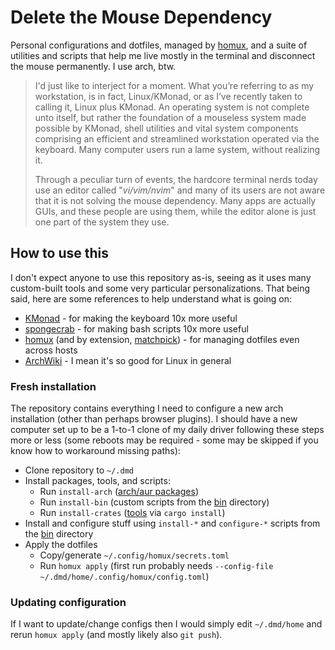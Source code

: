 # Delete the Mouse Dependency

Personal configurations and dotfiles, managed by [homux](https://github.com/ArielHorwitz/homux), and a suite of utilities and scripts that help me live mostly in the terminal and disconnect the mouse permanently. I use arch, btw.

> I'd just like to interject for a moment. What you’re referring to as my workstation, is in fact, Linux/KMonad, or as I’ve recently taken to calling it, Linux plus KMonad. An operating system is not complete unto itself, but rather the foundation of a mouseless system made possible by KMonad, shell utilities and vital system components comprising an efficient and streamlined workstation operated via the keyboard. Many computer users run a lame system, without realizing it.
>
> Through a peculiar turn of events, the hardcore terminal nerds today use an editor called "*vi/vim/nvim*" and many of its users are not aware that it is not solving the mouse dependency. Many apps are actually GUIs, and these people are using them, while the editor alone is just one part of the system they use.

## How to use this

I don't expect anyone to use this repository as-is, seeing as it uses many custom-built tools and some very particular personalizations. That being said, here are some references to help understand what is going on:
* [KMonad](https://github.com/kmonad/kmonad/) - for making the keyboard 10x more useful
* [spongecrab](https://github.com/ArielHorwitz/spongecrab) - for making bash scripts 10x more useful
* [homux](https://github.com/ArielHorwitz/homux) (and by extension, [matchpick](https://github.com/ArielHorwitz/matchpick)) - for managing dotfiles even across hosts
* [ArchWiki](https://wiki.archlinux.org/) - I mean it's so good for Linux in general

### Fresh installation
The repository contains everything I need to configure a new arch installation (other than perhaps browser plugins). I should have a new computer set up to be a 1-to-1 clone of my daily driver following these steps more or less (some reboots may be required - some may be skipped if you know how to workaround missing paths):
* Clone repository to `~/.dmd`
* Install packages, tools, and scripts:
    - Run `install-arch` ([arch/aur packages](/dependencies/aur.txt))
    - Run `install-bin` (custom scripts from the [bin](/bin) directory)
    - Run `install-crates` ([tools](/dependencies/cargo.txt) via `cargo install`)
* Install and configure stuff using `install-*` and `configure-*` scripts from the [bin](/bin) directory
* Apply the dotfiles
    - Copy/generate `~/.config/homux/secrets.toml`
    - Run `homux apply` (first run probably needs `--config-file ~/.dmd/home/.config/homux/config.toml`)

### Updating configuration
If I want to update/change configs then I would simply edit `~/.dmd/home` and rerun `homux apply` (and mostly likely also `git push`).

